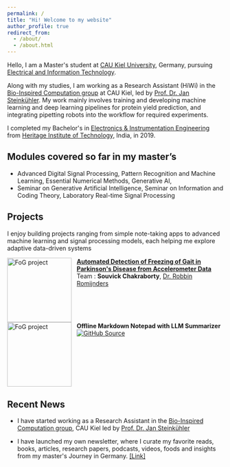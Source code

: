 ```yaml
---
permalink: /
title: "Hi! Welcome to my website"
author_profile: true
redirect_from: 
  - /about/
  - /about.html
---
```


Hello, I am a Master's student at [CAU Kiel University](https://www.tf.uni-kiel.de/etit/instetit/en?set_language=en), Germany, pursuing [Electrical and Information Technology](https://www.tf.uni-kiel.de/etit/instetit/en?set_language=en). 

Along with my studies, I am working as a Research Assistant (HiWi) in the [Bio-Inspired Computation group](https://www.uni-kiel.de/en/tf/research/institute-etit/bio-inspired-computation) at CAU Kiel, led by [Prof. Dr. Jan Steinkühler](https://scholar.google.com/citations?user=2Dzpoo0AAAAJ&hl=en). My work mainly involves training and developing machine learning and deep learning pipelines for protein yield prediction, and integrating pipetting robots into the workflow for required experiments. 



I completed my Bachelor's in [Electronics & Instrumentation Engineering](https://heritageit.edu/AEIE.aspx) from [Heritage Institute of Technology](https://heritageit.edu/), India, in 2019.

## Modules covered so far in my master’s


<!-- - Bio-inspired Information Pathways   -->
<!-- - Channel Coding   -->
- Advanced Digital Signal Processing, Pattern Recognition and Machine Learning, Essential Numerical Methods, Generative AI, 
- Seminar on Generative Artificial Intelligence, Seminar on Information and Coding Theory, Laboratory Real-time Signal Processing
<!-- - Advanced Digital Communications   -->


<!-- - Adaptive Filters   -->


Projects
---

I enjoy building projects ranging from simple note-taking apps to advanced machine learning and signal processing models, each helping me explore adaptive data-driven systems

<div style="display:flex;gap:12px;align-items:flex-start;">
  <img src="{{ '/images/FOG.png' | relative_url }}" width="150" alt="FoG project">
  <div>
    <strong><a href="https://github.com/rmndrs89/advanced-time-series-prediction">
      Automated Detection of Freezing of Gait in Parkinson's Disease from Accelerometer Data
    </a></strong><br>
    Team : <strong>Souvick Chakraborty</strong>, 
    <a href="https://scholar.google.com/citations?user=LZYbIbUAAAAJ">Dr. Robbin Romijnders</a>
  </div>
</div>

<div style="display:flex;gap:12px;align-items:flex-start;">
  <img src="{{ '\images\notepad.png' | relative_url }}" width="150" alt="FoG project">
  <div>
    <strong>
      Offline Markdown Notepad with LLM Summarizer
        </strong>
        <a href="https://github.com/SouvickC/Markdown_Notepad" target="_blank">
        <img src="https://img.shields.io/badge/GitHub-Source-black?logo=github&style=for-the-badge" alt="GitHub Source"/>
        </a>
    <br>
  </div>
</div>






Recent News
----

- I have started working as a Research Assistant in the [Bio-Inspired Computation group](https://www.uni-kiel.de/en/tf/research/institute-etit/bio-inspired-computation), CAU Kiel led by [Prof. Dr. Jan Steinkühler](https://scholar.google.com/citations?user=2Dzpoo0AAAAJ&hl=en)

- I have launched my own newsletter, where I curate my favorite reads, books, articles, research papers, podcasts, videos, foods and insights from my master's Journey in Germany. [[Link]](https://souvickc.substack.com/)

 
<!-- Student Talks
--
- Presented a **talk** on **"Pattern Recognition Techniques in Brain-Computer Interface (BCI)"** for the course *Pattern Recognition and Machine Learning*. [[Link]](https://dss-kiel.de/index.php/teaching/lectures/lecture-pattern-recognition), [[Presentation]](/files/PRML_Talk_SouvickC.pdf)


- Presented a **literature survey** for the course *Seminar - Information and Coding Theory* on **"Pointing Error and Mitigation Techniques Using Machine Learning Algorithms in Free-Space Optical Communication".** [[Paper]](/files/Seminar_ICT_paper_Souvick_C.pdf),  [[Presentation]](/files/Seminar_ICT_PPT_Souvick_C.pdf) -->